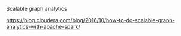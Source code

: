 Scalable graph analytics

https://blog.cloudera.com/blog/2016/10/how-to-do-scalable-graph-analytics-with-apache-spark/
